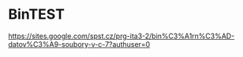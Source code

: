 # BinTEST
https://sites.google.com/spst.cz/prg-ita3-2/bin%C3%A1rn%C3%AD-datov%C3%A9-soubory-v-c-7?authuser=0
